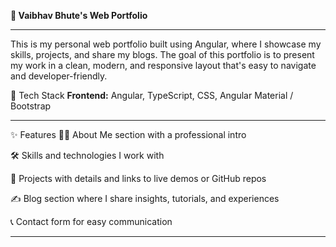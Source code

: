 **💼 Vaibhav Bhute's Web Portfolio**
________________________________________________________________________________________________________________________________________________________________________________________________________________________________________________

This is my personal web portfolio built using Angular, where I showcase my skills, projects, and share my blogs. The goal of this portfolio is to present my work in a clean, modern, and responsive layout that's easy to navigate and developer-friendly.

🔧 Tech Stack
**Frontend:** Angular, TypeScript, CSS, Angular Material / Bootstrap
________________________________________________________________________________________________________________________________________________________________________________________________________________________________________________

✨ Features
🧑‍💻 About Me section with a professional intro

🛠️ Skills and technologies I work with

📂 Projects with details and links to live demos or GitHub repos

✍️ Blog section where I share insights, tutorials, and experiences

📞 Contact form for easy communication
________________________________________________________________________________________________________________________________________________________________________________________________________________________________________________
